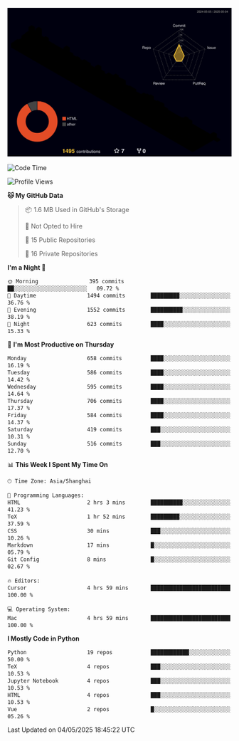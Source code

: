 <!--![](https://raw.githubusercontent.com/BorisYang326/BorisYang326/output/github-contribution-grid-snake-dark.svg) -->
![](./profile-3d-contrib/profile-night-rainbow.svg)
<!--START_SECTION:waka-->
![Code Time](http://img.shields.io/badge/Code%20Time-878%20hrs%2044%20mins-blue)

![Profile Views](http://img.shields.io/badge/Profile%20Views-51-blue)

**🐱 My GitHub Data** 

> 📦 1.6 MB Used in GitHub's Storage 
 > 
> 🚫 Not Opted to Hire
 > 
> 📜 15 Public Repositories 
 > 
> 🔑 16 Private Repositories 
 > 
**I'm a Night 🦉** 

```text
🌞 Morning                395 commits         ██░░░░░░░░░░░░░░░░░░░░░░░   09.72 % 
🌆 Daytime                1494 commits        █████████░░░░░░░░░░░░░░░░   36.76 % 
🌃 Evening                1552 commits        ██████████░░░░░░░░░░░░░░░   38.19 % 
🌙 Night                  623 commits         ████░░░░░░░░░░░░░░░░░░░░░   15.33 % 
```
📅 **I'm Most Productive on Thursday** 

```text
Monday                   658 commits         ████░░░░░░░░░░░░░░░░░░░░░   16.19 % 
Tuesday                  586 commits         ████░░░░░░░░░░░░░░░░░░░░░   14.42 % 
Wednesday                595 commits         ████░░░░░░░░░░░░░░░░░░░░░   14.64 % 
Thursday                 706 commits         ████░░░░░░░░░░░░░░░░░░░░░   17.37 % 
Friday                   584 commits         ████░░░░░░░░░░░░░░░░░░░░░   14.37 % 
Saturday                 419 commits         ███░░░░░░░░░░░░░░░░░░░░░░   10.31 % 
Sunday                   516 commits         ███░░░░░░░░░░░░░░░░░░░░░░   12.70 % 
```


📊 **This Week I Spent My Time On** 

```text
🕑︎ Time Zone: Asia/Shanghai

💬 Programming Languages: 
HTML                     2 hrs 3 mins        ██████████░░░░░░░░░░░░░░░   41.23 % 
TeX                      1 hr 52 mins        █████████░░░░░░░░░░░░░░░░   37.59 % 
CSS                      30 mins             ███░░░░░░░░░░░░░░░░░░░░░░   10.26 % 
Markdown                 17 mins             █░░░░░░░░░░░░░░░░░░░░░░░░   05.79 % 
Git Config               8 mins              █░░░░░░░░░░░░░░░░░░░░░░░░   02.67 % 

🔥 Editors: 
Cursor                   4 hrs 59 mins       █████████████████████████   100.00 % 

💻 Operating System: 
Mac                      4 hrs 59 mins       █████████████████████████   100.00 % 
```

**I Mostly Code in Python** 

```text
Python                   19 repos            ████████████░░░░░░░░░░░░░   50.00 % 
TeX                      4 repos             ███░░░░░░░░░░░░░░░░░░░░░░   10.53 % 
Jupyter Notebook         4 repos             ███░░░░░░░░░░░░░░░░░░░░░░   10.53 % 
HTML                     4 repos             ███░░░░░░░░░░░░░░░░░░░░░░   10.53 % 
Vue                      2 repos             █░░░░░░░░░░░░░░░░░░░░░░░░   05.26 % 
```




 Last Updated on 04/05/2025 18:45:22 UTC
<!--END_SECTION:waka-->
